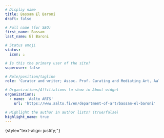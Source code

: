 ```yaml
---
# Display name
title: Bassam El Baroni
draft: false

# Full name (for SEO)
first_name: Bassam
last_name: El Baroni

# Status emoji
status:
  icon: ☕️

# Is this the primary user of the site?
superuser: false

# Role/position/tagline
role: 'Curator and writer; Assoc. Prof. Curating and Mediating Art, Aalto ARTS'

# Organizations/Affiliations to show in About widget
organizations:
  - name: 'Aalto ARTS'
    url: 'https://www.aalto.fi/en/department-of-art/bassam-el-baroni'

# Highlight the author in author lists? (true/false)
highlight_name: true
---
```


{style="text-align: justify;"}

